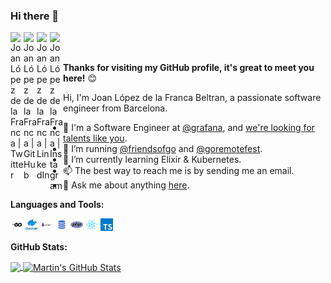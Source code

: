 ### Hi there 👋

<a href="https://twitter.com/joanjan14">
  <img align="left" alt="Joan López de la Franca | Twitter" width="21px" src="https://raw.githubusercontent.com/joanlopez/joanlopez/master/assets/twitter.png" />
</a>
<a href="https://github.com/joanlopez">
  <img align="left" alt="Joan López de la Franca | GitHub" width="21px" src="https://raw.githubusercontent.com/joanlopez/joanlopez/master/assets/github.png" />
</a>
<a href="https://www.linkedin.com/in/joanlopez1/">
  <img align="left" alt="Joan López de la Franca | LinkedIn" width="21px" src="https://raw.githubusercontent.com/joanlopez/joanlopez/master/assets/linkedin.png" />
</a>
<a href="https://www.instagram.com/joanjan14/">
  <img align="left" alt="Joan López de la Franca | Instagram" width="21px" src="https://raw.githubusercontent.com/joanlopez/joanlopez/master/assets/instagram.png" />
</a>

<br />
<br />

**Thanks for visiting my GitHub profile, it's great to meet you here!** 😊

Hi, I'm Joan López de la Franca Beltran, a passionate software engineer from Barcelona.

- 🔭 I'm a Software Engineer at [@grafana](https://github.com/grafana), and [we're looking for talents like you](https://grafana.com/about/careers/).
- 👯 I’m running [@friendsofgo](https://github.com/friendsofgo) and [@goremotefest](https://github.com/goremotefest).
- 🌱 I’m currently learning Elixir & Kubernetes.
- 📫 The best way to reach me is by sending me an email.
- 💬 Ask me about anything [here](https://github.com/joanlopez/joanlopez/issues).

**Languages and Tools:**  

<code><img height="20" src="https://raw.githubusercontent.com/github/explore/80688e429a7d4ef2fca1e82350fe8e3517d3494d/topics/go/go.png"></code>
<code><img height="20" src="https://raw.githubusercontent.com/github/explore/80688e429a7d4ef2fca1e82350fe8e3517d3494d/topics/docker/docker.png"></code>
<code><img height="20" src="https://raw.githubusercontent.com/github/explore/d106aa3f6fa091ab80ab5c8cf0d931baff3caaea/topics/elixir/elixir.png"></code>
<code><img height="20" src="https://raw.githubusercontent.com/github/explore/80688e429a7d4ef2fca1e82350fe8e3517d3494d/topics/sql/sql.png"></code>
<code><img height="20" src="https://raw.githubusercontent.com/github/explore/ccc16358ac4530c6a69b1b80c7223cd2744dea83/topics/php/php.png"></code>
<code><img height="20" src="https://raw.githubusercontent.com/github/explore/80688e429a7d4ef2fca1e82350fe8e3517d3494d/topics/react/react.png"></code>
<code><img height="20" src="https://raw.githubusercontent.com/github/explore/80688e429a7d4ef2fca1e82350fe8e3517d3494d/topics/typescript/typescript.png"></code>    

**GitHub Stats:**  

<a href="https://github.com/MartinHeinz/MartinHeinz">
  <img align="center" src="https://github-readme-stats.vercel.app/api/top-langs/?username=joanlopez&hide=java,html,objective-c&title_color=ffffff&text_color=c9cacc&icon_color=2bbc8a&bg_color=1d1f21" />
</a>
<a href="https://github.com/MartinHeinz/MartinHeinz">
  <img align="center" src="https://github-readme-stats.vercel.app/api?username=joanlopez&show_icons=true&line_height=27&count_private=true&title_color=ffffff&text_color=c9cacc&icon_color=2bbc8a&bg_color=1d1f21" alt="Martin's GitHub Stats" />
</a>
